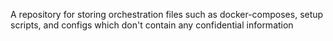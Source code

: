 A repository for storing orchestration files such as docker-composes, setup scripts, and configs which don't contain any confidential information
